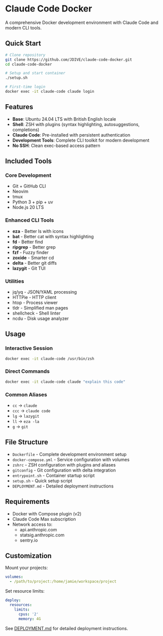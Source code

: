 # Claude Code Docker

A comprehensive Docker development environment with Claude Code and modern CLI tools.

## Quick Start

```bash
# Clone repository
git clone https://github.com/JDIVE/claude-code-docker.git
cd claude-code-docker

# Setup and start container
./setup.sh

# First-time login
docker exec -it claude-code claude login
```

## Features

- **Base**: Ubuntu 24.04 LTS with British English locale
- **Shell**: ZSH with plugins (syntax highlighting, autosuggestions, completions)
- **Claude Code**: Pre-installed with persistent authentication
- **Development Tools**: Complete CLI toolkit for modern development
- **No SSH**: Clean exec-based access pattern

## Included Tools

### Core Development
- Git + GitHub CLI
- Neovim
- tmux
- Python 3 + pip + uv
- Node.js 20 LTS

### Enhanced CLI Tools
- **eza** - Better ls with icons
- **bat** - Better cat with syntax highlighting
- **fd** - Better find
- **ripgrep** - Better grep
- **fzf** - Fuzzy finder
- **zoxide** - Smarter cd
- **delta** - Better git diffs
- **lazygit** - Git TUI

### Utilities
- jq/yq - JSON/YAML processing
- HTTPie - HTTP client
- htop - Process viewer
- tldr - Simplified man pages
- shellcheck - Shell linter
- ncdu - Disk usage analyzer

## Usage

### Interactive Session
```bash
docker exec -it claude-code /usr/bin/zsh
```

### Direct Commands
```bash
docker exec -it claude-code claude "explain this code"
```

### Common Aliases
- `cc` → `claude`
- `ccc` → `claude code`
- `lg` → `lazygit`
- `ll` → `eza -la`
- `g` → `git`

## File Structure

- `Dockerfile` - Complete development environment setup
- `docker-compose.yml` - Service configuration with volumes
- `zshrc` - ZSH configuration with plugins and aliases
- `gitconfig` - Git configuration with delta integration
- `entrypoint.sh` - Container startup script
- `setup.sh` - Quick setup script
- `DEPLOYMENT.md` - Detailed deployment instructions

## Requirements

- Docker with Compose plugin (v2)
- Claude Code Max subscription
- Network access to:
  - api.anthropic.com
  - statsig.anthropic.com
  - sentry.io

## Customization

Mount your projects:
```yaml
volumes:
  - /path/to/project:/home/jamie/workspace/project
```

Set resource limits:
```yaml
deploy:
  resources:
    limits:
      cpus: '2'
      memory: 4G
```

See [DEPLOYMENT.md](DEPLOYMENT.md) for detailed deployment instructions.